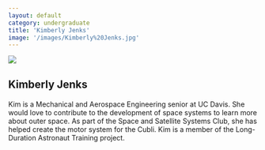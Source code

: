 ```yaml
---
layout: default
category: undergraduate
title: 'Kimberly Jenks'
image: '/images/Kimberly%20Jenks.jpg'
---
```


<img src="{{ page.image }}">

<h2 class="team-title">Kimberly Jenks</h2>
<h4 class="team-position"></h4>
<p>Kim is a Mechanical and Aerospace Engineering senior at UC Davis. She would love to contribute to the development of space systems to learn more about outer space. As part of the Space and Satellite Systems Club, she has helped create the motor system for the Cubli. Kim is a member of the Long-Duration Astronaut Training project.</p>
<ul class="team-member-other-info"></ul>
